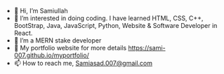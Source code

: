 - 👋 Hi, I’m Samiullah
- 👀 I’m interested in doing coding. I have learned HTML, CSS, C++, BootStrap, Java, JavaScript, Python, Website & Software Developer in React.
- 🌱 I’m a MERN stake developer
- 💞️ My portfolio website for more details https://sami-007.github.io/myportfolio/
- 📫 How to reach me, Samiasad.007@gmail.com

<!---
Sami-007/Sami-007 is a ✨ special ✨ repository because its `README.md` (this file) appears on your GitHub profile.
You can click the Preview link to take a look at your changes.
--->
